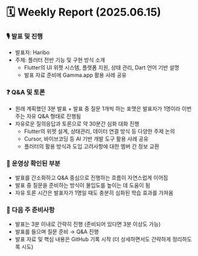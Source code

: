 # 🗓️ Weekly Report (2025.06.15)

### 🎙️ 발표 및 진행
* 발표자: Haribo
* 주제: 플러터 전반 기능 및 구현 방식 소개
    * Flutter의 UI 위젯 시스템, 플랫폼 지원, 상태 관리, Dart 언어 기반 설명
    * 발표 자료 준비에 Gamma.app 활용 사례 공유

### ❓ Q&A 및 토론
* 원래 계획했던 3분 발표 + 발표 중 질문 1개씩 하는 포맷은 발표자가 1명이라 이번 주는 자유 Q&A 형태로 진행됨
* 자유로운 질의응답과 토론으로 약 30분간 심화 대화 진행
    * Flutter의 위젯 설계, 상태관리, 데이터 연결 방식 등 다양한 주제 논의
    * Cursor, 바이브코딩 등 AI 기반 개발 도구 활용 사례 공유
    * 플러터의 활용 방식과 도입 고려사항에 대한 멤버 간 정보 교환

### 🔎 운영상 확인된 부분
* 발표를 간소화하고 Q&A 중심으로 진행하는 흐름이 자연스럽게 이어짐
* 발표 중 질문을 준비하는 방식이 몰입도를 높이는 데 도움이 됨
* 자유 토론 시간은 발표자가 1명일 때도 충분히 심화된 학습 효과를 가져옴

### 📝 다음 주 준비사항
* 발표는 3분 이내로 간략히 진행 (준비되어 있다면 3분 이상도 가능)
* 발표를 들으며 질문 준비 → Q&A 진행
* 발표 자료 및 핵심 내용은 GitHub 기록 시작 (더 상세하면서도 간략하게 정리하도록 시도)

